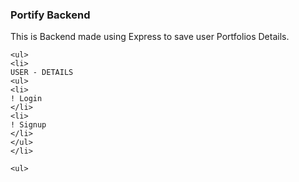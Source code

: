 ### Portify Backend

This is Backend made using Express to save user Portfolios Details.

```
<ul>
<li>
USER - DETAILS
<ul>
<li>
! Login
</li>
<li>
! Signup
</li>
</ul>
</li>

<ul>
```
